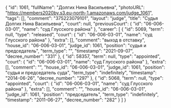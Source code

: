{
    "id": 1061,
    "fullName": "Долгих Нина Васильевна",
    "photoURL": "https://members2020by.s3.eu-north-1.amazonaws.com/judge_1061",
    "tags": [],
    "comment": "375223079101",
    "layout": "judge",
    "title": "Судья Долгих Нина Васильевна",
    "court": null,
    "previousCourt": {
        "id": "06-006-03-01",
        "name": "суд Глусского района"
    },
    "career": [
        {
            "id": 5069,
            "term": null,
            "type": "released",
            "court": {
                "id": "06-006-03-01",
                "name": "суд Глусского района"
            },
            "extra": [],
            "comment": "выход в отставку",
            "house_id": "06-006-03-01",
            "judge_id": 1061,
            "position": "судья и председатель",
            "term_type": "",
            "timestamp": "2021-09-07",
            "decree_number": "331"
        },
        {
            "id": 58357,
            "term": null,
            "type": "appointed",
            "court": {
                "id": "06-006-03-01",
                "name": "суд Глусского района"
            },
            "extra": [],
            "comment": "",
            "house_id": "06-006-03-01",
            "judge_id": 1061,
            "position": "судья и председатель суда",
            "term_type": "indefinitely",
            "timestamp": "2014-06-26",
            "decree_number": "297"
        },
        {
            "id": 5068,
            "term": null,
            "type": "appointed",
            "court": {
                "id": "06-006-03-01",
                "name": "суд Глусского района"
            },
            "extra": [],
            "comment": "",
            "house_id": "06-006-03-01",
            "judge_id": 1061,
            "position": "председатель",
            "term_type": "indefinitely",
            "timestamp": "2011-06-27",
            "decree_number": "282"
        }
    ]
}